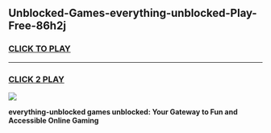 
## Unblocked-Games-everything-unblocked-Play-Free-86h2j
<h3>
<a href="https://premium76.site?title=everything-unblocked&ref=18A1">CLICK TO PLAY</a></h3>
<hr>

<h3>
<a href="https://premium76.site?title=everything-unblocked&ref=18A1">CLICK 2 PLAY</a>
  
</h3>

<a href="https://premium76.site?title=everything-unblocked&ref=18A1"><img src="https://clearcache.store/games.png"></a>


**everything-unblocked games unblocked: Your Gateway to Fun and Accessible Online Gaming**
